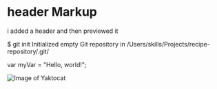 # header Markup
i added a header and then previewed it

$ git init
Initialized empty Git repository in /Users/skills/Projects/recipe-repository/.git/

var myVar = "Hello, world!";

![Image of Yaktocat](https://octodex.github.com/images/yaktocat.png)


